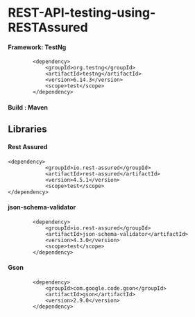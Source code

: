 # REST-API-testing-using-RESTAssured

#### Framework: TestNg
```
        <dependency>
            <groupId>org.testng</groupId>
            <artifactId>testng</artifactId>
            <version>6.14.3</version>
            <scope>test</scope>
        </dependency>
```
#### Build : Maven

## Libraries
#### Rest Assured
```
<dependency>
            <groupId>io.rest-assured</groupId>
            <artifactId>rest-assured</artifactId>
            <version>4.5.1</version>
            <scope>test</scope>
</dependency>
```
        
#### json-schema-validator

```
        <dependency>
            <groupId>io.rest-assured</groupId>
            <artifactId>json-schema-validator</artifactId>
            <version>4.3.0</version>
            <scope>test</scope>
        </dependency>
```
        
#### Gson

```
        <dependency>
            <groupId>com.google.code.gson</groupId>
            <artifactId>gson</artifactId>
            <version>2.9.0</version>
        </dependency>
```
